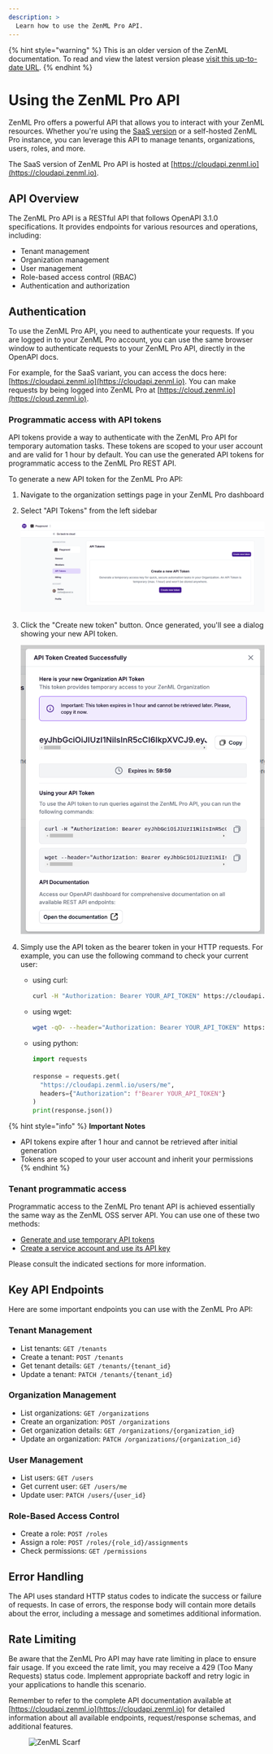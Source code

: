 ```yaml
---
description: >
  Learn how to use the ZenML Pro API.
---
```


{% hint style="warning" %}
This is an older version of the ZenML documentation. To read and view the latest version please [visit this up-to-date URL](https://docs.zenml.io).
{% endhint %}


# Using the ZenML Pro API

ZenML Pro offers a powerful API that allows you to interact with your ZenML resources. Whether you're using the [SaaS version](https://cloud.zenml.io) or a self-hosted ZenML Pro instance, you can leverage this API to manage tenants, organizations, users, roles, and more.

The SaaS version of ZenML Pro API is hosted at [https://cloudapi.zenml.io](https://cloudapi.zenml.io).

## API Overview

The ZenML Pro API is a RESTful API that follows OpenAPI 3.1.0 specifications. It provides endpoints for various resources and operations, including:

- Tenant management
- Organization management
- User management
- Role-based access control (RBAC)
- Authentication and authorization

## Authentication

To use the ZenML Pro API, you need to authenticate your requests. If you are logged in to your ZenML Pro account,
you can use the same browser window to authenticate requests to your ZenML Pro API, directly in the OpenAPI docs. 

For example, for the SaaS variant, you can access the docs here: [https://cloudapi.zenml.io](https://cloudapi.zenml.io). You can make requests
by being logged into ZenML Pro at [https://cloud.zenml.io](https://cloud.zenml.io).

### Programmatic access with API tokens

API tokens provide a way to authenticate with the ZenML Pro API for temporary automation tasks. These tokens are scoped to your user account and are valid for 1 hour by default. You can use the generated API tokens for programmatic access to the ZenML Pro REST API.

To generate a new API token for the ZenML Pro API:

1. Navigate to the organization settings page in your ZenML Pro dashboard
2. Select "API Tokens" from the left sidebar

    ![API Tokens](../../.gitbook/assets/zenml-pro-api-token-01.png)

3. Click the "Create new token" button. Once generated, you'll see a dialog showing your new API token. 

    ![API Tokens](../../.gitbook/assets/zenml-pro-api-token-02.png)

4. Simply use the API token as the bearer token in your HTTP requests. For example, you can use the following command to check your current user:
    * using curl:
      ```bash
      curl -H "Authorization: Bearer YOUR_API_TOKEN" https://cloudapi.zenml.io/users/me
      ```
    * using wget:
      ```bash
      wget -qO- --header="Authorization: Bearer YOUR_API_TOKEN" https://cloudapi.zenml.io/users/me
      ```
    * using python:
      ```python
      import requests

      response = requests.get(
        "https://cloudapi.zenml.io/users/me",
        headers={"Authorization": f"Bearer YOUR_API_TOKEN"}
      )
      print(response.json())
      ```

{% hint style="info" %}
**Important Notes**

- API tokens expire after 1 hour and cannot be retrieved after initial generation
- Tokens are scoped to your user account and inherit your permissions
{% endhint %}

### Tenant programmatic access

Programmatic access to the ZenML Pro tenant API is achieved essentially the same way as the ZenML OSS server API. You can use one of these two methods:

* [Generate and use temporary API tokens](../../reference/api-reference.md#using-a-short-lived-api-token)
* [Create a service account and use its API key](../../reference/api-reference.md#using-a-service-account-and-an-api-key)

Please consult the indicated sections for more information.

## Key API Endpoints

Here are some important endpoints you can use with the ZenML Pro API:

### Tenant Management

- List tenants: `GET /tenants`
- Create a tenant: `POST /tenants`
- Get tenant details: `GET /tenants/{tenant_id}`
- Update a tenant: `PATCH /tenants/{tenant_id}`

### Organization Management

- List organizations: `GET /organizations`
- Create an organization: `POST /organizations`
- Get organization details: `GET /organizations/{organization_id}`
- Update an organization: `PATCH /organizations/{organization_id}`

### User Management

- List users: `GET /users`
- Get current user: `GET /users/me`
- Update user: `PATCH /users/{user_id}`

### Role-Based Access Control

- Create a role: `POST /roles`
- Assign a role: `POST /roles/{role_id}/assignments`
- Check permissions: `GET /permissions`

## Error Handling

The API uses standard HTTP status codes to indicate the success or failure of requests. In case of errors, the response body will contain more details about the error, including a message and sometimes additional information.

## Rate Limiting

Be aware that the ZenML Pro API may have rate limiting in place to ensure fair usage. If you exceed the rate limit, you may receive a 429 (Too Many Requests) status code. Implement appropriate backoff and retry logic in your applications to handle this scenario.

Remember to refer to the complete API documentation available at [https://cloudapi.zenml.io](https://cloudapi.zenml.io) for detailed information about all available endpoints, request/response schemas, and additional features.
<!-- For scarf -->
<figure><img alt="ZenML Scarf" referrerpolicy="no-referrer-when-downgrade" src="https://static.scarf.sh/a.png?x-pxid=f0b4f458-0a54-4fcd-aa95-d5ee424815bc" /></figure>


